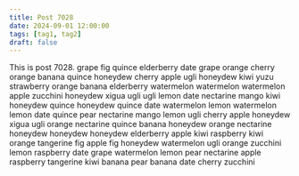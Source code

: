 ```yaml
---
title: Post 7028
date: 2024-09-01 12:00:00
tags: [tag1, tag2]
draft: false
---
```

This is post 7028.
grape
fig
quince
elderberry
date
grape
orange
cherry
orange
banana
quince
honeydew
cherry
apple
ugli
honeydew
kiwi
yuzu
strawberry
orange
banana
elderberry
watermelon
watermelon
watermelon
apple
zucchini
honeydew
xigua
ugli
ugli
lemon
date
nectarine
mango
kiwi
honeydew
quince
honeydew
quince
date
watermelon
lemon
watermelon
lemon
date
quince
pear
nectarine
mango
lemon
ugli
cherry
apple
honeydew
xigua
ugli
orange
nectarine
quince
banana
honeydew
orange
nectarine
honeydew
honeydew
honeydew
elderberry
apple
kiwi
raspberry
kiwi
orange
tangerine
fig
apple
fig
honeydew
watermelon
ugli
orange
zucchini
lemon
raspberry
date
grape
watermelon
lemon
pear
nectarine
apple
raspberry
tangerine
kiwi
banana
pear
banana
date
cherry
zucchini
